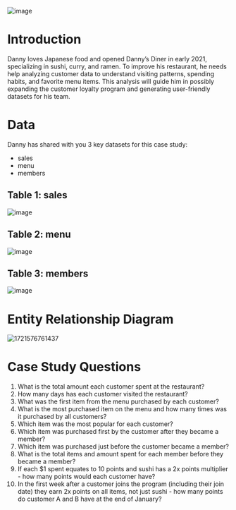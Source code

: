 ![image](https://github.com/user-attachments/assets/ca20dc99-84b0-4dcf-b7a4-8b1b90404058)
# Introduction

Danny loves Japanese food and opened Danny’s Diner in early 2021, specializing in sushi, curry, and ramen. To improve his restaurant, he needs help analyzing customer data to understand visiting patterns, spending habits, and favorite menu items. This analysis will guide him in possibly expanding the customer loyalty program and generating user-friendly datasets for his team.

# Data

Danny has shared with you 3 key datasets for this case study:

* sales
* menu
* members
## Table 1: sales
![image](https://github.com/user-attachments/assets/c24d082c-6042-4c4f-bd48-78af7ea28449)
## Table 2: menu
![image](https://github.com/user-attachments/assets/20d1ff89-2b00-4961-8fdb-796404eb7c1f)
## Table 3: members
![image](https://github.com/user-attachments/assets/65ad950d-6837-4c1c-85fb-ffdad385a0d9)

# Entity Relationship Diagram

![1721576761437](https://github.com/user-attachments/assets/1134e0a0-685b-4b1e-99c2-c95e46920245)


# Case Study Questions

1. What is the total amount each customer spent at the restaurant?
2. How many days has each customer visited the restaurant?
3. What was the first item from the menu purchased by each customer?
4. What is the most purchased item on the menu and how many times was it purchased by all customers?
5. Which item was the most popular for each customer?
6. Which item was purchased first by the customer after they became a member?
7. Which item was purchased just before the customer became a member?
8. What is the total items and amount spent for each member before they became a member?
9. If each $1 spent equates to 10 points and sushi has a 2x points multiplier - how many points would each customer have?
10. In the first week after a customer joins the program (including their join date) they earn 2x points on all items, not just sushi - how many points do customer A and B have at the end of January?
